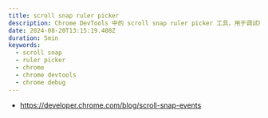 ```yaml
---
title: scroll snap ruler picker
description: Chrome DevTools 中的 scroll snap ruler picker 工具，用于调试和可视化 CSS scroll-snap 属性的行为
date: 2024-08-20T13:15:19.408Z
duration: 5min
keywords:
  - scroll snap
  - ruler picker
  - chrome
  - chrome devtools
  - chrome debug
---
```


- https://developer.chrome.com/blog/scroll-snap-events
